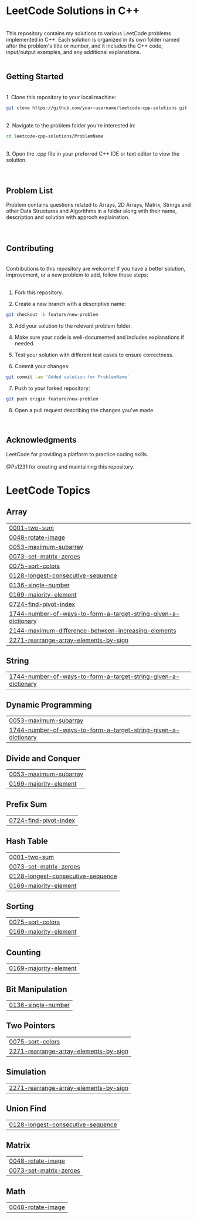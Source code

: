 # LeetCode Solutions in C++
<br/>
This repository contains my solutions to various LeetCode problems implemented in C++. Each solution is organized in its own folder named after the problem's title or number, and it includes the C++ code, input/output examples, and any additional explanations.
<br/>
<br/>
<h2>Getting Started</h2>
<br/>
1. Clone this repository to your local machine:


```bash
git clone https://github.com/your-username/leetcode-cpp-solutions.git
```

<br/>
2. Navigate to the problem folder you're interested in:

```bash
cd leetcode-cpp-solutions/ProblemName
```
<br/>
3. Open the .cpp file in your preferred C++ IDE or text editor to view the solution.
<br/>
<br/>
<br/>
<h2>Problem List</h2>
Problem contains questions related to Arrays, 2D Arrays, Matrix, Strings and other Data Structures and Algorithms in a folder along with their name, description and solution with approch explaination.
<br/>
<br/>
<br/>

<h2>Contributing</h2>
<br/>
Contributions to this repository are welcome! If you have a better solution, improvement, or a new problem to add, follow these steps:
<br/>
<br/>

1. Fork this repository.

2. Create a new branch with a descriptive name:
```bash
git checkout -b feature/new-problem
```

3. Add your solution to the relevant problem folder.

4. Make sure your code is well-documented and includes explanations if needed.

5. Test your solution with different test cases to ensure correctness.

6. Commit your changes:
```bash
git commit -am 'Added solution for ProblemName'
```

7. Push to your forked repository:
```bash
git push origin feature/new-problem
```

8. Open a pull request describing the changes you've made.

<br/>
<h2>Acknowledgments</h2>
LeetCode for providing a platform to practice coding skills.
<br/>
<br/>
@Ps1231 for creating and maintaining this repository.


<!---LeetCode Topics Start-->
# LeetCode Topics
## Array
|  |
| ------- |
| [0001-two-sum](https://github.com/Ps1231/Leetcode/tree/master/0001-two-sum) |
| [0048-rotate-image](https://github.com/Ps1231/Leetcode/tree/master/0048-rotate-image) |
| [0053-maximum-subarray](https://github.com/Ps1231/Leetcode/tree/master/0053-maximum-subarray) |
| [0073-set-matrix-zeroes](https://github.com/Ps1231/Leetcode/tree/master/0073-set-matrix-zeroes) |
| [0075-sort-colors](https://github.com/Ps1231/Leetcode/tree/master/0075-sort-colors) |
| [0128-longest-consecutive-sequence](https://github.com/Ps1231/Leetcode/tree/master/0128-longest-consecutive-sequence) |
| [0136-single-number](https://github.com/Ps1231/Leetcode/tree/master/0136-single-number) |
| [0169-majority-element](https://github.com/Ps1231/Leetcode/tree/master/0169-majority-element) |
| [0724-find-pivot-index](https://github.com/Ps1231/Leetcode/tree/master/0724-find-pivot-index) |
| [1744-number-of-ways-to-form-a-target-string-given-a-dictionary](https://github.com/Ps1231/Leetcode/tree/master/1744-number-of-ways-to-form-a-target-string-given-a-dictionary) |
| [2144-maximum-difference-between-increasing-elements](https://github.com/Ps1231/Leetcode/tree/master/2144-maximum-difference-between-increasing-elements) |
| [2271-rearrange-array-elements-by-sign](https://github.com/Ps1231/Leetcode/tree/master/2271-rearrange-array-elements-by-sign) |
## String
|  |
| ------- |
| [1744-number-of-ways-to-form-a-target-string-given-a-dictionary](https://github.com/Ps1231/Leetcode/tree/master/1744-number-of-ways-to-form-a-target-string-given-a-dictionary) |
## Dynamic Programming
|  |
| ------- |
| [0053-maximum-subarray](https://github.com/Ps1231/Leetcode/tree/master/0053-maximum-subarray) |
| [1744-number-of-ways-to-form-a-target-string-given-a-dictionary](https://github.com/Ps1231/Leetcode/tree/master/1744-number-of-ways-to-form-a-target-string-given-a-dictionary) |
## Divide and Conquer
|  |
| ------- |
| [0053-maximum-subarray](https://github.com/Ps1231/Leetcode/tree/master/0053-maximum-subarray) |
| [0169-majority-element](https://github.com/Ps1231/Leetcode/tree/master/0169-majority-element) |
## Prefix Sum
|  |
| ------- |
| [0724-find-pivot-index](https://github.com/Ps1231/Leetcode/tree/master/0724-find-pivot-index) |
## Hash Table
|  |
| ------- |
| [0001-two-sum](https://github.com/Ps1231/Leetcode/tree/master/0001-two-sum) |
| [0073-set-matrix-zeroes](https://github.com/Ps1231/Leetcode/tree/master/0073-set-matrix-zeroes) |
| [0128-longest-consecutive-sequence](https://github.com/Ps1231/Leetcode/tree/master/0128-longest-consecutive-sequence) |
| [0169-majority-element](https://github.com/Ps1231/Leetcode/tree/master/0169-majority-element) |
## Sorting
|  |
| ------- |
| [0075-sort-colors](https://github.com/Ps1231/Leetcode/tree/master/0075-sort-colors) |
| [0169-majority-element](https://github.com/Ps1231/Leetcode/tree/master/0169-majority-element) |
## Counting
|  |
| ------- |
| [0169-majority-element](https://github.com/Ps1231/Leetcode/tree/master/0169-majority-element) |
## Bit Manipulation
|  |
| ------- |
| [0136-single-number](https://github.com/Ps1231/Leetcode/tree/master/0136-single-number) |
## Two Pointers
|  |
| ------- |
| [0075-sort-colors](https://github.com/Ps1231/Leetcode/tree/master/0075-sort-colors) |
| [2271-rearrange-array-elements-by-sign](https://github.com/Ps1231/Leetcode/tree/master/2271-rearrange-array-elements-by-sign) |
## Simulation
|  |
| ------- |
| [2271-rearrange-array-elements-by-sign](https://github.com/Ps1231/Leetcode/tree/master/2271-rearrange-array-elements-by-sign) |
## Union Find
|  |
| ------- |
| [0128-longest-consecutive-sequence](https://github.com/Ps1231/Leetcode/tree/master/0128-longest-consecutive-sequence) |
## Matrix
|  |
| ------- |
| [0048-rotate-image](https://github.com/Ps1231/Leetcode/tree/master/0048-rotate-image) |
| [0073-set-matrix-zeroes](https://github.com/Ps1231/Leetcode/tree/master/0073-set-matrix-zeroes) |
## Math
|  |
| ------- |
| [0048-rotate-image](https://github.com/Ps1231/Leetcode/tree/master/0048-rotate-image) |
<!---LeetCode Topics End-->